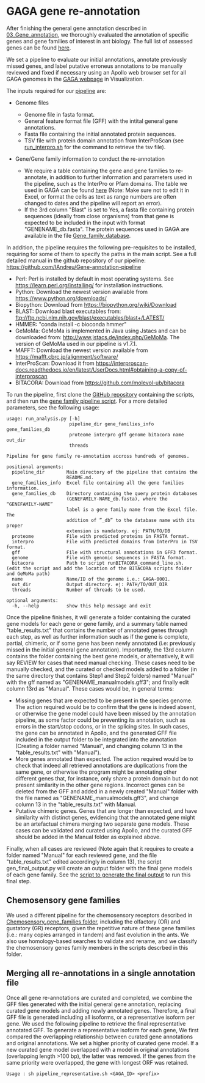 # GAGA gene re-annotation
After finishing the general gene annotation described in [03_Gene_annotation](../03_Gene_annotation), we thoroughly evaluated the annotation of specific genes and gene families of interest in ant biology. The full list of assessed genes can be found [here](https://docs.google.com/spreadsheets/d/1EI8pShvL_YlbxYEyrlkrod7a-a7W58lR3rWOqlQffgA/edit?usp=sharing).

We set a pipeline to evaluate our initial annotations, annotate previously missed genes, and label putative erroneus annotations to be manually reviewed and fixed if necessary using an Apollo web browser set for all GAGA genomes in the [GAGA webpage](https://db.cngb.org/antbase/project) in Visualization. 

The inputs required for our [pipeline](https://github.com/IAndreu/Gene-annotation-pipeline) are:
- Genome files
   - Genome file in fasta format.
   - General feature format file (GFF) with the intital general gene annotations.
   - Fasta file containing the initial annotated protein sequences.
   - TSV file with protein domain annotation from InterProScan (see [run_interpro.sh](run_interpro.sh) for the command to retrieve the tsv file).

- Gene/Gene family information to conduct the re-annotation
   - We require a table containing the gene and gene families to re-annotate, in addition to further information and parameters used in the pipeline, such as the InterPro or Pfam domains. The table we used in GAGA can be found [here](https://docs.google.com/spreadsheets/d/1EI8pShvL_YlbxYEyrlkrod7a-a7W58lR3rWOqlQffgA/edit?usp=sharing) (Note: Make sure not to edit it in Excel, or format the cells as text as range numbers are often changed to dates and the pipeline will report an error).
   - If the 3rd column "Blast" is set to Yes, a fasta file containing protein sequences (ideally from close organisms) from that gene is expected to be included in the input with format "GENENAME_db.fasta". The protein sequences used in GAGA are available in the file [Gene_family_database](Gene_family_database.zip).

In addition, the pipeline requires the following pre-requisites to be installed, requiring for some of them to specify the paths in the main script. See a full detailed manual in the github repository of our pipeline: https://github.com/IAndreu/Gene-annotation-pipeline 
- Perl: Perl is installed by default in most operating systems. See https://learn.perl.org/installing/ for installation instructions.
- Python: Download the newest version available from https://www.python.org/downloads/
- Biopython: Download from https://biopython.org/wiki/Download
- BLAST: Download blast executables from: ftp://ftp.ncbi.nlm.nih.gov/blast/executables/blast+/LATEST/
- HMMER: "conda install -c bioconda hmmer" 
- GeMoMa: GeMoMa is implemented in Java using Jstacs and can be downloaded from: http://www.jstacs.de/index.php/GeMoMa. The version of GeMoMa used in our pipeline is v1.7.1.
- MAFFT: Download the newest version available from https://mafft.cbrc.jp/alignment/software/
- InterProScan: Download it from https://interproscan-docs.readthedocs.io/en/latest/UserDocs.html#obtaining-a-copy-of-interproscan
- BITACORA: Download from https://github.com/molevol-ub/bitacora


To run the pipeline, first clone the [GitHub repository](https://github.com/IAndreu/Gene-annotation-pipeline) containing the scripts, and then run the [gene family pipeline script](submit_run_genefamilypipeline.sh). For a more detailed parameters, see the following usage:
```
usage: run_analysis.py [-h]
                       pipeline_dir gene_families_info gene_families_db
                       proteome interpro gff genome bitacora name out_dir
                       threads

Pipeline for gene family re-annotation accross hundreds of genomes.

positional arguments:
  pipeline_dir        Main directory of the pipeline that contains the
                      README.md.
  gene_families_info  Excel file containing all the gene families information.
  gene_families_db    Directory containing the query protein databases
                      (GENEFAMILY-NAME_db.fasta), where the “GENEFAMILY-NAME”
                      label is a gene family name from the Excel file. The
                      addition of ”_db” to the database name with its proper
                      extension is mandatory. ej: PATH/TO/DB
  proteome            File with predicted proteins in FASTA format.
  interpro            File with predicted domains from InterPro in TSV format.
  gff                 File with structural annotations in GFF3 format.
  genome              File with genomic sequences in FASTA format.
  bitacora            Path to script runBITACORA_command_line.sh. (edit the script and add the location of the BITACORA scripts folder and GeMoMa path)
  name                Name/ID of the genome i.e.: GAGA-0001.
  out_dir             Output directory. ej: PATH/TO/OUT_DIR
  threads             Number of threads to be used.

optional arguments:
  -h, --help          show this help message and exit
```

Once the pipeline finishes, it will generate a folder containing the curated gene models for each gene or gene family, and a summary table named "table_results.txt" that contains the number of annotated genes through each step, as well as further information such as if the gene is complete, partial, chimeric, or if some gene has been newly annotated (i.e: previously missed in the initial general gene annotation). Importantly, the 13rd column contains the folder containing the best gene models, or alternatively, it will say REVIEW for cases that need manual checking. These cases need to be manually checked, and the curated or checked models added to a folder (in the same directory that contains Step1 and Step2 folders) named "Manual" with the gff named as "GENENAME_manualmodels.gff3"; and finally edit column 13rd as "Manual". These cases would be, in general terms:
- Missing genes that are expected to be present in the species genome. The action required would be to confirm that the gene is indeed absent, or otherwise the gene model could have been missed by the annotation pipeline, as some factor could be preventing its annotation, such as errors in the start/stop codons, or in the splicing sites. In such cases, the gene can be annotated in Apollo, and the generated GFF file included in the output folder to be integrated into the annotation (Creating a folder named "Manual", and changing column 13 in the "table_results.txt" with "Manual").
- More genes annotated than expected. The action required would be to check that indeed all retrieved annotations are duplications from the same gene, or otherwise the program might be annotating other different genes that, for instance, only share a protein domain but do not present similarity in the other gene regions. Incorrect genes can be deleted from the GFF and added in a newly created "Manual" folder with the file named as "GENENAME_manualmodels.gff3", and change column 13 in the "table_results.txt" with Manual. 
- Putative chimeric genes. Genes that are longer than expected, and have similarity with distinct genes, evidencing that the annotated gene might be an artefactual chimera merging two separate gene models. These cases can be validated and curated using Apollo, and the curated GFF should be added in the Manual folder as explained above. 

Finally, when all cases are reviewed (Note again that it requires to create a folder named "Manual" for each reviewed gene, and the file "table_results.txt" edited accordingly in column 13), the script gen_final_output.py will create an output folder with the final gene models of each gene family. See the [script to generate the final output](submit_run_genefamilypipepine_generatefinaloutput.sh) to run this final step.


## Chemosensory gene families
We used a different pipeline for the chemosensory receptors described in [Chemosensory_gene_families folder](Chemosensory_gene_families), including the olfactory (OR) and gustatory (GR) receptors, given the repetitive nature of these gene families (i.e.: many copies arranged in tandem) and fast evolution in the ants. 
We also use homology-based searches to validate and rename, and we classify the chemosensory genes family members in the scripts descrbed in this folder. 



## Merging all re-annotations in a single annotation file
Once all gene re-annotations are curated and completed, we combine the GFF files generated with the initial general gene annotation, replacing curated gene models and adding newly annotated genes. Therefore, a final GFF file is generated including all isoforms, or a representative isoform per gene. We used the following pipeline to retrieve the final representative annotated GFF. To generate a representative isoform for each gene, We first compared the overlapping relationship between curated gene annotations and original annotations. We set a higher priority of curated gene model. If a new curated gene model overlapped with a model in original annotations (overlapping length >100 bp), the latter was removed. If the genes from the same priority were overlapped, the gene with longest ORF was retained.

```
Usage : sh pipeline_representative.sh <GAGA_ID> <prefix>
```

